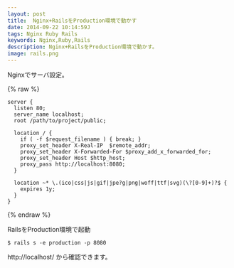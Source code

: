 ```yaml
---
layout: post
title:  Nginx+RailsをProduction環境で動かす
date: 2014-09-22 10:14:59J
tags: Nginx Ruby Rails
keywords: Nginx,Ruby,Rails
description: Nginx+RailsをProduction環境で動かす。
image: rails.png
---
```


Nginxでサーバ設定。

{% raw %}
<pre><code>server {
  listen 80;
  server_name localhost;
  root /path/to/project/public;

  location / {
    if ( -f $request_filename ) { break; }
    proxy_set_header X-Real-IP  $remote_addr;
    proxy_set_header X-Forwarded-For $proxy_add_x_forwarded_for;
    proxy_set_header Host $http_host;
    proxy_pass http://localhost:8080;
  }

  location ~* \.(ico|css|js|gif|jpe?g|png|woff|ttf|svg)(\?[0-9]+)?$ {
    expires 1y;
  }
}
</code></pre>
{% endraw %}

RailsをProduction環境で起動

    $ rails s -e production -p 8080

http://localhost/ から確認できます。